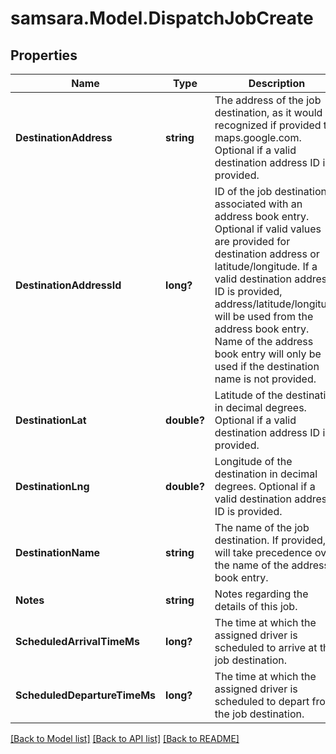 # samsara.Model.DispatchJobCreate
## Properties

Name | Type | Description | Notes
------------ | ------------- | ------------- | -------------
**DestinationAddress** | **string** | The address of the job destination, as it would be recognized if provided to maps.google.com. Optional if a valid destination address ID is provided. | [optional] 
**DestinationAddressId** | **long?** | ID of the job destination associated with an address book entry. Optional if valid values are provided for destination address or latitude/longitude. If a valid destination address ID is provided, address/latitude/longitude will be used from the address book entry. Name of the address book entry will only be used if the destination name is not provided. | [optional] 
**DestinationLat** | **double?** | Latitude of the destination in decimal degrees. Optional if a valid destination address ID is provided. | [optional] 
**DestinationLng** | **double?** | Longitude of the destination in decimal degrees. Optional if a valid destination address ID is provided. | [optional] 
**DestinationName** | **string** | The name of the job destination. If provided, it will take precedence over the name of the address book entry. | [optional] 
**Notes** | **string** | Notes regarding the details of this job. | [optional] 
**ScheduledArrivalTimeMs** | **long?** | The time at which the assigned driver is scheduled to arrive at the job destination. | 
**ScheduledDepartureTimeMs** | **long?** | The time at which the assigned driver is scheduled to depart from the job destination. | [optional] 

[[Back to Model list]](../README.md#documentation-for-models) [[Back to API list]](../README.md#documentation-for-api-endpoints) [[Back to README]](../README.md)

